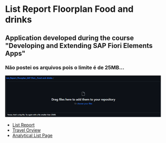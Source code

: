# List Report Floorplan Food and drinks
## Application developed during the course "Developing and Extending SAP Fiori Elements Apps"
### Não postei os arquivos pois o limite é de 25MB...
<p align="center">
  <img src="List Report/img/github.png" alt="Img">
</p>

- [List Report](https://github.com/GabrielCordeiroBarrosoTeles/SAP-Fiori/tree/main/List%20Report)
- [Travel Orview](https://github.com/GabrielCordeiroBarrosoTeles/SAP-Fiori/tree/main/Travel%20Orview)
- [Analytical List Page](https://github.com/GabrielCordeiroBarrosoTeles/SAP-Fiori/tree/main/Analytical%20List%20Page)
